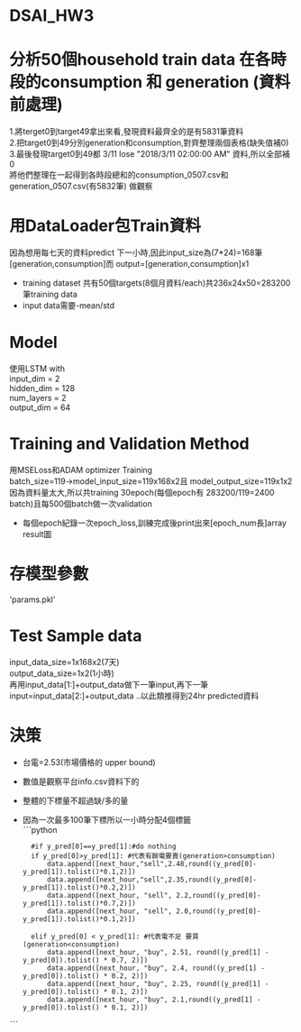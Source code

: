 # DSAI_HW3
# 分析50個household train data 在各時段的consumption 和 generation (資料前處理)  
1.將terget0到target49拿出來看,發現資料最齊全的是有5831筆資料  
2.把target0到49分別generation和consumption,對齊整理兩個表格(缺失值補0)  
3.最後發現target0到49都 3/11 lose "2018/3/11  02:00:00 AM" 資料,所以全部補0   
將他們整理在一起得到各時段總和的consumption_0507.csv和generation_0507.csv(有5832筆) 做觀察  

# 用DataLoader包Train資料   
因為想用每七天的資料predict 下一小時,因此input_size為(7*24)=168筆[generation,consumption]而 output=[generation,consumption]x1   
* training dataset 共有50個targets(8個月資料/each)共236x24x50=283200筆training data   
* input data需要-mean/std   

# Model
使用LSTM with  
              input_dim = 2   
              hidden_dim = 128  
              num_layers = 2  
              output_dim = 64
 
# Training and Validation Method  
用MSELoss和ADAM optimizer Training   
batch_size=119->model_input_size=119x168x2且 model_output_size=119x1x2   
因為資料量太大,所以共training 30epoch(每個epoch有 283200/119=2400 batch)且每500個batch做一次validation   
* 每個epoch紀錄一次epoch_loss,訓練完成後print出來[epoch_num長]array   
result圖   

# 存模型參數  
'params.pkl'  

# Test Sample data  
input_data_size=1x168x2(7天)  
output_data_size=1x2(1小時)  
再用input_data[1:]+output_data做下一筆input,再下一筆input=input_data[2:]+output_data ..以此類推得到24hr predicted資料   

# 決策
* 台電=2.53(市場價格的 upper bound)  
* 數值是觀察平台info.csv資料下的  
* 整體的下標量不超過缺/多的量  
* 因為一次最多100筆下標所以一小時分配4個標籤   
ˋˋˋpython

        #if y_pred[0]==y_pred[1]:#do nothing  
        if y_pred[0]>y_pred[1]: #代表有餘電要賣(generation>consumption)  
            data.append([next_hour,"sell",2.48,round((y_pred[0]-y_pred[1]).tolist()*0.1,2)])  
            data.append([next_hour,"sell",2.35,round((y_pred[0]-y_pred[1]).tolist()*0.2,2)])  
            data.append([next_hour, "sell", 2.2,round((y_pred[0]-y_pred[1]).tolist()*0.7,2)])  
            data.append([next_hour, "sell", 2.0,round((y_pred[0]-y_pred[1]).tolist()*0.1,2)])  

        elif y_pred[0] < y_pred[1]: #代表電不足 要買(generation<consumption)   
            data.append([next_hour, "buy", 2.51, round((y_pred[1] - y_pred[0]).tolist() * 0.7, 2)])  
            data.append([next_hour, "buy", 2.4, round((y_pred[1] - y_pred[0]).tolist() * 0.2, 2)])  
            data.append([next_hour, "buy", 2.25, round((y_pred[1] - y_pred[0]).tolist() * 0.1, 2)])  
            data.append([next_hour, "buy", 2.1,round((y_pred[1] - y_pred[0]).tolist() * 0.1, 2)])
 ˋˋˋ
      
